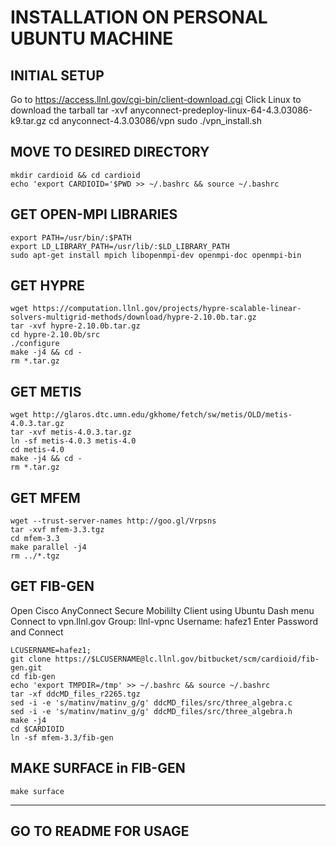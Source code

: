 # INSTALLATION ON PERSONAL UBUNTU MACHINE

## INITIAL SETUP
Go to https://access.llnl.gov/cgi-bin/client-download.cgi
Click Linux to download the tarball
tar -xvf anyconnect-predeploy-linux-64-4.3.03086-k9.tar.gz
cd anyconnect-4.3.03086/vpn
sudo ./vpn_install.sh

## MOVE TO DESIRED DIRECTORY
~~~
mkdir cardioid && cd cardioid
echo 'export CARDIOID='$PWD >> ~/.bashrc && source ~/.bashrc 
~~~

## GET OPEN-MPI LIBRARIES
~~~
export PATH=/usr/bin/:$PATH
export LD_LIBRARY_PATH=/usr/lib/:$LD_LIBRARY_PATH
sudo apt-get install mpich libopenmpi-dev openmpi-doc openmpi-bin
~~~

## GET HYPRE
~~~
wget https://computation.llnl.gov/projects/hypre-scalable-linear-solvers-multigrid-methods/download/hypre-2.10.0b.tar.gz
tar -xvf hypre-2.10.0b.tar.gz
cd hypre-2.10.0b/src
./configure
make -j4 && cd -
rm *.tar.gz
~~~

## GET METIS
~~~
wget http://glaros.dtc.umn.edu/gkhome/fetch/sw/metis/OLD/metis-4.0.3.tar.gz
tar -xvf metis-4.0.3.tar.gz
ln -sf metis-4.0.3 metis-4.0
cd metis-4.0
make -j4 && cd -
rm *.tar.gz
~~~

## GET MFEM
~~~
wget --trust-server-names http://goo.gl/Vrpsns
tar -xvf mfem-3.3.tgz
cd mfem-3.3
make parallel -j4
rm ../*.tgz
~~~

## GET FIB-GEN
Open Cisco AnyConnect Secure Mobililty Client using Ubuntu Dash menu
Connect to vpn.llnl.gov
Group: llnl-vpnc
Username: hafez1
Enter Password and Connect
~~~
LCUSERNAME=hafez1;
git clone https://$LCUSERNAME@lc.llnl.gov/bitbucket/scm/cardioid/fib-gen.git
cd fib-gen
echo 'export TMPDIR=/tmp' >> ~/.bashrc && source ~/.bashrc
tar -xf ddcMD_files_r2265.tgz
sed -i -e 's/matinv/matinv_g/g' ddcMD_files/src/three_algebra.c
sed -i -e 's/matinv/matinv_g/g' ddcMD_files/src/three_algebra.h
make -j4
cd $CARDIOID
ln -sf mfem-3.3/fib-gen
~~~

## MAKE SURFACE in FIB-GEN
~~~
make surface
~~~

---

## GO TO README FOR USAGE

